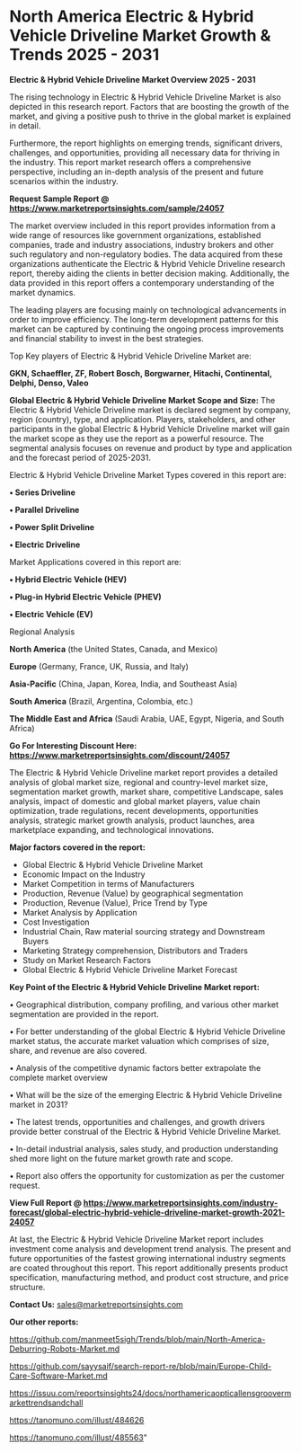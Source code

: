 # North America Electric & Hybrid Vehicle Driveline Market Growth & Trends 2025 - 2031

<Strong> Electric & Hybrid Vehicle Driveline Market Overview 2025 - 2031</strong>

The rising technology in Electric & Hybrid Vehicle Driveline Market is also depicted in this research report. Factors that are boosting the growth of the market, and giving a positive push to thrive in the global market is explained in detail.

Furthermore, the report highlights on emerging trends, significant drivers, challenges, and opportunities, providing all necessary data for thriving in the industry. This report market research offers a comprehensive perspective, including an in-depth analysis of the present and future scenarios within the industry.

<strong>Request Sample Report @ <a href=https://www.marketreportsinsights.com/sample/24057>https://www.marketreportsinsights.com/sample/24057</a></strong>

The market overview included in this report provides information from a wide range of resources like government organizations, established companies, trade and industry associations, industry brokers and other such regulatory and non-regulatory bodies. The data acquired from these organizations authenticate the Electric & Hybrid Vehicle Driveline research report, thereby aiding the clients in better decision making. Additionally, the data provided in this report offers a contemporary understanding of the market dynamics.

The leading players are focusing mainly on technological advancements in order to improve efficiency. The long-term development patterns for this market can be captured by continuing the ongoing process improvements and financial stability to invest in the best strategies.

Top Key players of Electric & Hybrid Vehicle Driveline Market are:

<strong>GKN, Schaeffler, ZF, Robert Bosch, Borgwarner, Hitachi, Continental, Delphi, Denso, Valeo</strong>

<strong><b>Global Electric & Hybrid Vehicle Driveline Market Scope and Size:</b></strong>
The Electric & Hybrid Vehicle Driveline market is declared segment by company, region (country), type, and application. Players, stakeholders, and other participants in the global Electric & Hybrid Vehicle Driveline market will gain the market scope as they use the report as a powerful resource. The segmental analysis focuses on revenue and product by type and application and the forecast period of 2025-2031.

Electric & Hybrid Vehicle Driveline Market Types covered in this report are:

<strong>• Series Driveline

• Parallel Driveline

• Power Split Driveline

• Electric Driveline</strong>

Market Applications covered in this report are:

<strong>• Hybrid Electric Vehicle (HEV)

• Plug-in Hybrid Electric Vehicle (PHEV)

• Electric Vehicle (EV)</strong> 

Regional Analysis

<strong>North America</strong> (the United States, Canada, and Mexico)

<strong>Europe</strong> (Germany, France, UK, Russia, and Italy)

<strong>Asia-Pacific</strong> (China, Japan, Korea, India, and Southeast Asia)

<strong>South America</strong> (Brazil, Argentina, Colombia, etc.)

<strong>The Middle East and Africa</strong> (Saudi Arabia, UAE, Egypt, Nigeria, and South Africa)

<strong>Go For Interesting Discount Here: <a href=https://www.marketreportsinsights.com/discount/24057>https://www.marketreportsinsights.com/discount/24057</a></strong>

The Electric & Hybrid Vehicle Driveline market report provides a detailed analysis of global market size, regional and country-level market size, segmentation market growth, market share, competitive Landscape, sales analysis, impact of domestic and global market players, value chain optimization, trade regulations, recent developments, opportunities analysis, strategic market growth analysis, product launches, area marketplace expanding, and technological innovations.

<strong><b>Major factors covered in the report:</b></strong>
<ul>
  <li>Global Electric & Hybrid Vehicle Driveline Market </li>
  <li>Economic Impact on the Industry</li>
  <li>Market Competition in terms of Manufacturers</li>
  <li>Production, Revenue (Value) by geographical segmentation</li>
  <li>Production, Revenue (Value), Price Trend by Type</li>
  <li>Market Analysis by Application</li>
  <li>Cost Investigation</li>
  <li>Industrial Chain, Raw material sourcing strategy and Downstream Buyers</li>
  <li>Marketing Strategy comprehension, Distributors and Traders</li>
  <li>Study on Market Research Factors</li>
  <li>Global Electric & Hybrid Vehicle Driveline Market Forecast</li>
</ul>

<strong><b>Key Point of the Electric & Hybrid Vehicle Driveline Market report:</b></strong>

• Geographical distribution, company profiling, and various other market segmentation are provided in the report.

• For better understanding of the global Electric & Hybrid Vehicle Driveline market status, the accurate market valuation which comprises of size, share, and revenue are also covered.

• Analysis of the competitive dynamic factors better extrapolate the complete market overview

• What will be the size of the emerging Electric & Hybrid Vehicle Driveline market in 2031?

• The latest trends, opportunities and challenges, and growth drivers provide better construal of the Electric & Hybrid Vehicle Driveline Market.

• In-detail industrial analysis, sales study, and production understanding shed more light on the future market growth rate and scope.

• Report also offers the opportunity for customization as per the customer request.

<strong><b>View Full Report @ <a href=https://www.marketreportsinsights.com/industry-forecast/global-electric-hybrid-vehicle-driveline-market-growth-2021-24057>https://www.marketreportsinsights.com/industry-forecast/global-electric-hybrid-vehicle-driveline-market-growth-2021-24057</a></b></strong>


At last, the Electric & Hybrid Vehicle Driveline Market report includes investment come analysis and development trend analysis. The present and future opportunities of the fastest growing international industry segments are coated throughout this report. This report additionally presents product specification, manufacturing method, and product cost structure, and price structure.

<strong>Contact Us:</strong>
sales@marketreportsinsights.com

<strong>Our other reports:</strong>

<a href=https://github.com/manmeet5sigh/Trends/blob/main/North-America-Deburring-Robots-Market.md>https://github.com/manmeet5sigh/Trends/blob/main/North-America-Deburring-Robots-Market.md</a>

<a href=https://github.com/sayysaif/search-report-re/blob/main/Europe-Child-Care-Software-Market.md>https://github.com/sayysaif/search-report-re/blob/main/Europe-Child-Care-Software-Market.md</a>

<a href=https://issuu.com/reportsinsights24/docs/northamericaopticallensgroovermarkettrendsandchall>https://issuu.com/reportsinsights24/docs/northamericaopticallensgroovermarkettrendsandchall</a>

<a href=https://tanomuno.com/illust/484626>https://tanomuno.com/illust/484626</a>

<a href=https://tanomuno.com/illust/485563>https://tanomuno.com/illust/485563</a>"

